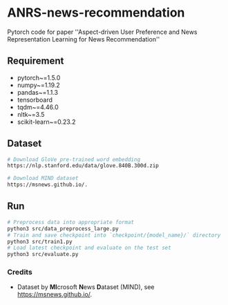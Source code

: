 # ANRS-news-recommendation
Pytorch code for paper ''Aspect-driven User Preference and News Representation Learning for News Recommendation''

## Requirement
- pytorch~=1.5.0
- numpy~=1.19.2
- pandas~=1.1.3
- tensorboard
- tqdm~=4.46.0
- nltk~=3.5
- scikit-learn~=0.23.2

## Dataset
```bash
# Download GloVe pre-trained word embedding
https://nlp.stanford.edu/data/glove.840B.300d.zip

# Download MIND dataset
https://msnews.github.io/.
```
## Run
```bash
# Preprocess data into appropriate format
python3 src/data_preprocess_large.py
# Train and save checkpoint into `checkpoint/{model_name}/` directory
python3 src/train1.py
# Load latest checkpoint and evaluate on the test set
python3 src/evaluate.py
```

### Credits

- Dataset by **MI**crosoft **N**ews **D**ataset (MIND), see <https://msnews.github.io/>.
